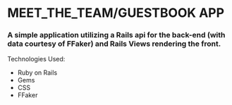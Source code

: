 # MEET_THE_TEAM/GUESTBOOK APP

### A simple application utilizing a Rails api for the back-end (with data courtesy of FFaker) and Rails Views rendering the front.

Technologies Used:

* Ruby on Rails
* Gems
* CSS
* FFaker
